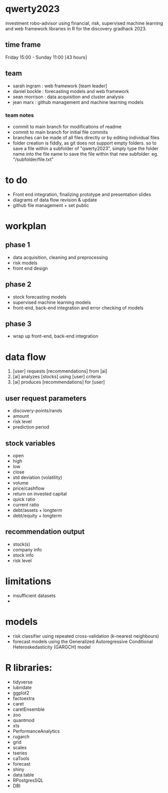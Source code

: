 # qwerty2023
investment robo-advisor using financial, risk, supervised machine learning and web framework libraries in R for the discovery gradhack 2023.

## time frame
Friday 15:00 - Sunday 11:00
[43 hours]

## team

- sarah ingram : web framework [team leader]
- daniel bockle : forecasting models and web framework
- sean morrison : data acquisition and cluster analysis
- jean marx : github management and machine learning models

### team notes
- commit to main branch for modifications of readme
- commit to main branch for initial file commits
- branches can be made of all files directly or by editing individual files
- folder creation is fiddly, as git does not support empty folders. so to save a file within a subfolder of "qwerty2023", simply type the folder name into the file name to save the file within that new subfolder. eg. "/subfolder/file.txt"

# to do
- Front end integration, finalizing prototype and presentation slides
- diagrams of data flow revision & update
- github file management + set public


# workplan
## phase 1
- data acquisition, cleaning and preprocessing
- risk models
- front end design

## phase 2
- stock forecasting models 
- supervised machine learning models
- front-end, back-end integration and error checking of models

## phase 3
- wrap up front-end, back-end integration 

# data flow

1. [user] requests [recommendations] from [ai]
2. [ai] analyzes [stocks] using [user] criteria
3. [ai] produces [recommendations] for [user]

## user request parameters
- discovery-points/rands
- amount
- risk level
- prediction period

## stock variables
- open
- high
- low
- close
- std deviation (volatility)
- volume
- price/cashflow
- return on invested capital
- quick ratio
- current ratio
- debt/assets + longterm
- debt/equity + longterm

## recommendation output
- stock(s)
- company info
- stock info
- risk level

# limitations
- insufficient datasets
- 

# models
- risk classifier using repeated cross-validation (k-nearest neighbours)
- forecast models using the Generalized Autoregressive Conditional Heteroskedasticity (GARGCH) model

# R libraries:
- tidyverse
- lubridate
- ggplot2
- factoextra
- caret
- caretEnsemble
- zoo
- quantmod
- xts
- PerformanceAnalytics
- rugarch
- grid
- scales
- tseries
- caTools
- forecast
- shiny
- data.table
- RPostgresSQL
- DBI
